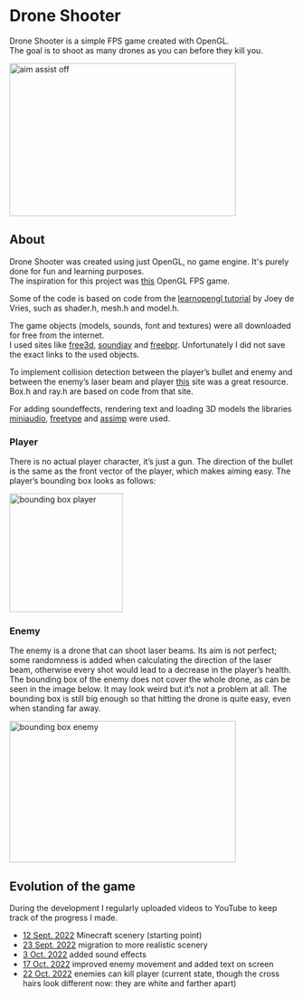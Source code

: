 # Drone Shooter
Drone Shooter is a simple FPS game created with OpenGL.  
The goal is to shoot as many drones as you can before they kill you.  

<img src="https://github.com/EtoileScintillante/opengl-fps/blob/master/doc/ingame.png" width="400" height="270" alt="aim assist off" />

## About
Drone Shooter was created using just OpenGL, no game engine. It's purely done for fun and learning purposes.  
The inspiration for this project was [this](https://www.youtube.com/watch?v=wIIxI3P_TCc) OpenGL FPS game.

Some of the code is based on code from the [learnopengl tutorial](https://learnopengl.com/) by Joey de Vries,
such as shader.h, mesh.h and model.h.  

The game objects (models, sounds, font and textures) were all downloaded for free from the internet.  
I used sites like [free3d](https://free3d.com/), [soundjay](https://www.soundjay.com/gun-sound-effect.html) and [freebpr](https://freepbr.com/). Unfortunately I did not save the exact links to the used objects.  

To implement collision detection between the player’s bullet and enemy and between the enemy’s laser beam and player [this](https://www.scratchapixel.com/lessons/3d-basic-rendering/minimal-ray-tracer-rendering-simple-shapes/ray-box-intersection) site was a great resource. Box.h and ray.h are based on code from that site. 

For adding soundeffects, rendering text and loading 3D models the libraries [miniaudio](https://github.com/mackron/miniaudio), [freetype](http://freetype.org/) and [assimp](https://github.com/assimp/assimp) were used.   

### Player
There is no actual player character, it’s just a gun. The direction of the bullet is the same as the front vector of the player, which makes aiming easy. The player’s bounding box looks as follows:

<img src="https://github.com/EtoileScintillante/opengl-fps/blob/master/doc/player_bbox/front_side.png" width="200" height="210" alt="bounding box player" />

### Enemy
The enemy is a drone that can shoot laser beams. Its aim is not perfect; some randomness is added when calculating the direction of the laser beam, otherwise every shot would lead to a decrease in the player’s health.   
The bounding box of the enemy does not cover the whole drone, as can be seen in the image below. It may look weird but it’s not a problem at all. The bounding box is still big enough so that hitting the drone is quite easy, even when standing far away. 

<img src="https://github.com/EtoileScintillante/opengl-fps/blob/master/doc/enemy_bbox/front_side.png" width="400" height="250" alt="bounding box enemy" />

## Evolution of the game
During the development I regularly uploaded videos to YouTube to keep track of the progress I made.

- [12 Sept. 2022](https://youtu.be/qpYmfjfTjCA) Minecraft scenery (starting point)
- [23 Sept. 2022](https://youtu.be/ef7LN32q7J0) migration to more realistic scenery
- [3 Oct. 2022](https://youtu.be/Qg2YRp42_rg) added sound effects
- [17 Oct. 2022](https://youtu.be/Spv8I2WCzuU) improved enemy movement and added text on screen
- [22 Oct. 2022](https://youtu.be/Ox03BBIdRAc) enemies can kill player (current state, though the cross hairs look different now: they are white and farther apart)
